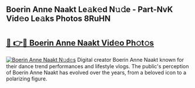 ## Boerin Anne Naakt Le𝚊k𝚎d N𝚞𝚍e - Part-NvK Vid𝚎o Le𝚊ks Photos 8RuHN

# <h2><a href="http://fbajok.evod.top/?m=Boerin+Anne+Naakt">🔗 👉🔴 Boerin Anne Naakt Vid𝚎o Ph𝚘t𝚘s</a></h2>

[![Boerin Anne Naakt N𝚞d𝚎s](https://i.imgur.com/8V9OHl7.gif)](http://fbajok.evod.top/?m=Boerin+Anne+Naakt)
Digital creator Boerin Anne Naakt known for their dance trend performances and lifestyle vlogs. The public's perception of Boerin Anne Naakt has evolved over the years, from a beloved icon to a polarizing figure. 
